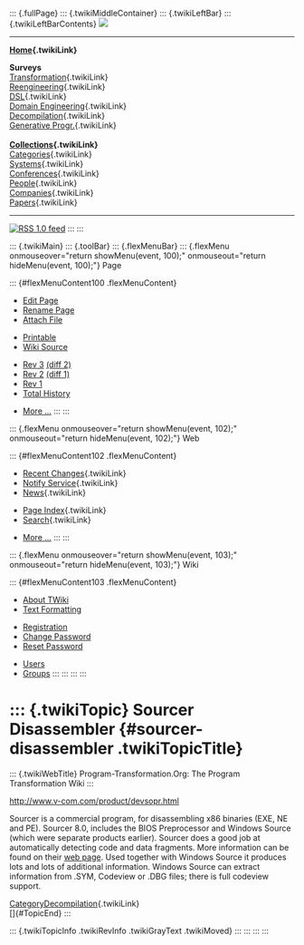 ::: {.fullPage}
::: {.twikiMiddleContainer}
::: {.twikiLeftBar}
::: {.twikiLeftBarContents}
![](../pub/transformation.gif)

------------------------------------------------------------------------

**[Home](WebHome){.twikiLink}**

**Surveys**\
[Transformation](ProgramTransformation){.twikiLink}\
[Reengineering](ReengineeringWiki){.twikiLink}\
[DSL](DomainSpecificLanguages){.twikiLink}\
[Domain Engineering](DomainEngineering){.twikiLink}\
[Decompilation](DeCompilation){.twikiLink}\
[Generative Progr.](GenerativeProgrammingWiki){.twikiLink}\
\
**[Collections](CategoryCollection){.twikiLink}**\
[Categories](CategoryCategory){.twikiLink}\
[Systems](TransformationSystems){.twikiLink}\
[Conferences](TransformationConferences){.twikiLink}\
[People](TransformationPeople){.twikiLink}\
[Companies](TransformationCompanies){.twikiLink}\
[Papers](CategoryPaper){.twikiLink}

------------------------------------------------------------------------

[![](../pub/rss.gif "RSS 1.0 feed")](WebRss@skin=rss)
:::
:::

::: {.twikiMain}
::: {.toolBar}
::: {.flexMenuBar}
::: {.flexMenu onmouseover="return showMenu(event, 100);" onmouseout="return hideMenu(event, 100);"}
Page

::: {#flexMenuContent100 .flexMenuContent}
-   [Edit
    Page](http://www.program-transformation.org/edit/Transform/SourcerDisassembler?t=1536826571)
-   [Rename
    Page](http://www.program-transformation.org/rename/Transform/SourcerDisassembler)
-   [Attach
    File](http://www.program-transformation.org/attach/Transform/SourcerDisassembler)

<!-- -->

-   [Printable](http://www.program-transformation.org/view/Transform/SourcerDisassembler?skin=print.pattern)
-   [Wiki
    Source](http://www.program-transformation.org/view/Transform/SourcerDisassembler?skin=text&raw=on&contenttype=text/plain)

<!-- -->

-   [Rev
    3](http://www.program-transformation.org/view/Transform/SourcerDisassembler?rev=1.3)
    [(diff 2)](http://www.program-transformation.org/rdiff/Transform/SourcerDisassembler?rev1=1.3&rev2=1.2)
-   [Rev
    2](http://www.program-transformation.org/view/Transform/SourcerDisassembler?rev=1.2)
    [(diff 1)](http://www.program-transformation.org/rdiff/Transform/SourcerDisassembler?rev1=1.2&rev2=1.1)
-   [Rev
    1](http://www.program-transformation.org/view/Transform/SourcerDisassembler?rev=1.1)
-   [Total
    History](http://www.program-transformation.org/rdiff/Transform/SourcerDisassembler)

<!-- -->

-   [More
    \...](http://www.program-transformation.org/oops/Transform/SourcerDisassembler?template=oopsmore&param1=1.3&param2=1.3)
:::
:::

::: {.flexMenu onmouseover="return showMenu(event, 102);" onmouseout="return hideMenu(event, 102);"}
Web

::: {#flexMenuContent102 .flexMenuContent}
-   [Recent Changes](WebChanges){.twikiLink}
-   [Notify Service](WebNotify){.twikiLink}
-   [News](WebNews){.twikiLink}

<!-- -->

-   [Page Index](WebIndex){.twikiLink}
-   [Search](WebSearch){.twikiLink}

<!-- -->

-   [More
    \...](http://www.program-transformation.org/oops/Transform/SourcerDisassembler?template=oopsmore&param1=1.3&param2=1.3)
:::
:::

::: {.flexMenu onmouseover="return showMenu(event, 103);" onmouseout="return hideMenu(event, 103);"}
Wiki

::: {#flexMenuContent103 .flexMenuContent}
-   [About
    TWiki](http://www.program-transformation.org/view/TWiki/WebHome)
-   [Text
    Formatting](http://www.program-transformation.org/view/TWiki/TextFormattingRules)

<!-- -->

-   [Registration](http://www.program-transformation.org/view/TWiki/TWikiRegistration)
-   [Change
    Password](http://www.program-transformation.org/view/TWiki/ChangePassword)
-   [Reset
    Password](http://www.program-transformation.org/view/TWiki/ResetPassword)

<!-- -->

-   [Users](http://www.program-transformation.org/view/Main/TWikiUsers)
-   [Groups](http://www.program-transformation.org/view/Main/TWikiGroups)
:::
:::
:::
:::

::: {.twikiTopic}
Sourcer Disassembler {#sourcer-disassembler .twikiTopicTitle}
====================

::: {.twikiWebTitle}
Program-Transformation.Org: The Program Transformation Wiki
:::

<http://www.v-com.com/product/devsopr.html>

Sourcer is a commercial program, for disassembling x86 binaries (EXE, NE
and PE). Sourcer 8.0, includes the BIOS Preprocessor and Windows Source
(which were separate products earlier). Sourcer does a good job at
automatically detecting code and data fragments. More information can be
found on their [web page](http://www.v-com.com/product/devsou1.html).
Used together with Windows Source it produces lots and lots of
additional information. Windows Source can extract information from
.SYM, Codeview or .DBG files; there is full codeview support.

[CategoryDecompilation](CategoryDecompilation){.twikiLink}\
[]{#TopicEnd}
:::

::: {.twikiTopicInfo .twikiRevInfo .twikiGrayText .twikiMoved}
:::
:::
:::
:::
